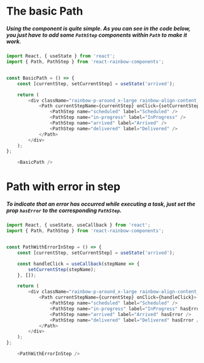 # The basic Path
##### Using the component is quite simple. As you can see in the code below, you just have to add some `PathStep` components within `Path` to make it work.

```js
import React, { useState } from 'react';
import { Path, PathStep } from 'react-rainbow-components';


const BasicPath = () => {
    const [currentStep, setCurrentStep] = useState('arrived');

    return (
        <div className="rainbow-p-around_x-large rainbow-align-content_center">
            <Path currentStepName={currentStep} onClick={setCurrentStep}>
                <PathStep name="scheduled" label="Scheduled" />
                <PathStep name="in-progress" label="InProgress" />
                <PathStep name="arrived" label="Arrived" />
                <PathStep name="delivered" label="Delivered" />
            </Path>
        </div>
    );
};

    <BasicPath />
```

# Path with error in step
##### To indicate that an error has occurred while executing a task, just set the prop `hasError` to the corresponding `PathStep`.


```js
import React, { useState, useCallback } from 'react';
import { Path, PathStep } from 'react-rainbow-components';


const PathWithErrorInStep = () => {
    const [currentStep, setCurrentStep] = useState('arrived');

    const handleClick = useCallback(stepName => {
        setCurrentStep(stepName);
    }, []);

    return (
        <div className="rainbow-p-around_x-large rainbow-align-content_center">
            <Path currentStepName={currentStep} onClick={handleClick}>
                <PathStep name="scheduled" label="Scheduled" />
                <PathStep name="in-progress" label="InProgress" hasError />
                <PathStep name="arrived" label="Arrived" hasError />
                <PathStep name="delivered" label="Delivered" hasError />
            </Path>
        </div>
    );
};

    <PathWithErrorInStep />
```
